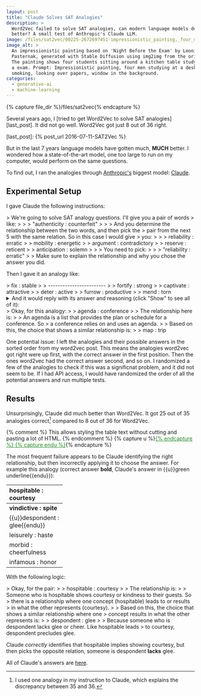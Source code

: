 ```yaml
---
layout: post
title: "Claude Solves SAT Analogies"
description: >
  Word2Vec failed to solve SAT analogies, can modern language models do
  better? A small test of Anthropic's Claude LLM.
image: /files/sat2vec/00225-2672697451-impressionistic_painting,_four_men_studying_at_a_desk,_smoking,_looking_over_papers,_window_in_the_background.png
image_alt: >
  An impressionistic painting based on 'Night Before the Exam' by Leonid
  Pasternak, generated with Stable Diffusion using img2img from the original.
  The painting shows four students sitting around a kitchen table studying for
  a exam. Prompt: Impressionistic painting, four men studying at a desk,
  smoking, looking over papers, window in the background.
categories:
  - generative-ai
  - machine-learning
---
```



{% capture file_dir %}/files/sat2vec{% endcapture %}

Several years ago, I [tried to get Word2Vec to solve SAT
analogies][last_post]. It did not go well. Word2Vec got just 8 out of 36
right.

[last_post]: {% post_url 2016-07-11-SAT2Vec %}

But in the last 7 years language models have gotten much, **MUCH** better. I
wondered how a state-of-the-art model, one too large to run on my computer,
would perform on the same questions.

To find out, I ran the analogies through [Anthropic's][anthropic] biggest
model: [Claude][claude].

[anthropic]: https://www.anthropic.com/
[claude]: https://www.anthropic.com/index/introducing-claude

## Experimental Setup

I gave Claude the following instructions:

<div class="chatgpt-edit-block">
<div class="chatgpt-prompt-only" markdown="1">
> We're going to solve SAT analogy questions. I'll give you a pair of words
> like:
>
>
> "authenticity : counterfeit"
>
>
> And you determine the relationship between the two words, and then pick the
> pair from the next 5 with the same relation. So in this case I would give
> you:
>
>
> reliability : erratic
>
> mobility : energetic
>
> argument : contradictory
>
> reserve : reticent
>
> anticipation : solemn
>
>
> You need to pick:
>
>
> "reliability : erratic"
>
> Make sure to explain the relationship and why you chose the answer you did.
</div>
</div>

Then I gave it an analogy like:

<div class="chatgpt-edit-block">
<div class="chatgpt-prompt-only" markdown="1">
>  fix : stable
>
> <span markdown="0">------------------------</span>
>
>  fortify : strong
>
>  captivate : attractive
>
>  deter : active
>
>  furrow : productive
>
>  mend : torn
</div>
</div>

<details markdown="1">
<summary markdown="1">
And it would reply with its answer and reasoning (click "Show" to see all of
it):

<div class="chatgpt-edit-block">
<div class="chatgpt-output-only" markdown="1">
> Okay, for this analogy:
>
> agenda : conference
>
> The relationship here is:
>
> An agenda is a list that provides the plan or schedule for a conference. So
> a conference relies on and uses an agenda.
>
> Based on this, the choice that shows a similar relationship is:
>
> map : trip
</div>
</div>

</summary>

<div class="chatgpt-edit-block">
<div class="chatgpt-output-only" markdown="1">
> Okay, for this analogy:
>
> agenda : conference
>
> The relationship here is:
>
> An agenda is a list that provides the plan or schedule for a conference. So
> a conference relies on and uses an agenda.
>
> Based on this, the choice that shows a similar relationship is:
>
> map : trip
>
> Because a trip relies on and uses a map. A map provides the plan and
> guidance for a trip, just as an agenda does for a conference.
>
> The other choices do not show this same kind of relationship:
>
> - Teacher : class - A teacher facilitates a class but a class does not rely
>   on or use a teacher in the same direct way that a conference uses an
>   agenda or a trip uses a map.
> - Executive : employee - An executive oversees employees but employees do
>   not directly rely on or make use of an executive the same way a conference
>   uses an agenda or a trip uses a map.
> - Man : woman - These do not have a direct facilitator/user relationship.
>   They do not rely on each other in the same way.
> - Agency : assignment - While an agency may give out assignments, an
>   assignment does not directly rely on or use an agency in the way a
>   conference uses an agenda or a trip uses a map.
>
> So by analyzing each choice, map : trip is the one option that shows the
> closest relationship to the original pair's dynamic of agenda : conference.
> Please let me know if this makes sense or if you have another analogy
> challenge for me!
</div>
</div>
</details>

One potential issue: I left the analogies and their possible answers in the
sorted order from my word2vec post. This means the analogies word2vec got
right were up first, with the correct answer in the first position. Then the
ones word2vec had the correct answer second, and so on. I randomized a few of
the analogies to check if this was a significnat problem, and it did not seem
to be. If I had API access, I would have randomized the order of all the
potential answers and run multiple tests.

## Results

Unsurprisingly, Claude did much better than Word2Vec. It got 25 out of 35
analogies correct[^previous] compared to 8 out of 36 for Word2Vec.

[^previous]:
    I used one analogy in my instruction to Claude, which explains the
    discrepancy between 35 and 36.

{% comment %} This allows styling the table text without cutting and pasting a
lot of HTML. {% endcomment %}
{% capture u %}<u style="color:ForestGreen">{% endcapture %}
{% capture endu %}</u>{% endcapture %}

The most frequent failure appears to be Claude identifying the right
relationship, but then incorrectly applying it to choose the answer. For
example this analogy (correct answer **bold**, Claude's answer in {{u}}green
underline{{endu}}):

<div class="low-width-table" markdown="1" style="max-width: 30%">

| hospitable : courtesy             |
|:----------------------------------|
| **vindictive : spite**            |
| {{u}}despondent : glee{{endu}}    |
| leisurely : haste                 |
| morbid : cheerfulness             |
| infamous : honor                  |

</div>

With the following logic:

<div class="chatgpt-edit-block">
<div class="chatgpt-output-only" markdown="1">
> Okay, for the pair:
>
> hospitable : courtesy
>
> The relationship is:
>
> Someone who is hospitable shows courtesy or kindness to their guests. So
> there is a relationship where one concept (hospitable) leads to or results
> in what the other represents (courtesy).
>
> Based on this, the choice that shows a similar relationship where one
> concept results in what the other represents is:
>
> despondent : glee
>
> Because someone who is despondent lacks glee or cheer. Like hospitable leads
> to courtesy, despondent precludes glee.
</div>
</div>

Claude _correctly_ identifies that hospitable implies showing courtesy, but
then picks the opposite relation, someone is despondent **lacks** glee.

All of Claude's answers are [here][answers].

[answers]: /blog/sat2vec/claude_results/
